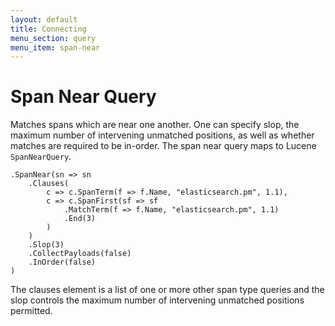 ```yaml
---
layout: default
title: Connecting
menu_section: query
menu_item: span-near
---
```



# Span Near Query

Matches spans which are near one another. One can specify slop, the maximum number of intervening unmatched positions, as well as whether matches are required to be in-order. The span near query maps to Lucene `SpanNearQuery`.

	.SpanNear(sn => sn
		.Clauses(
			c => c.SpanTerm(f => f.Name, "elasticsearch.pm", 1.1),
			c => c.SpanFirst(sf => sf
				.MatchTerm(f => f.Name, "elasticsearch.pm", 1.1)
				.End(3)
			)
		)
		.Slop(3)
		.CollectPayloads(false)
		.InOrder(false)
	)

The clauses element is a list of one or more other span type queries and the slop controls the maximum number of intervening unmatched positions permitted.